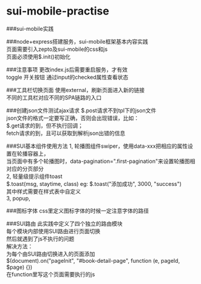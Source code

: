 # sui-mobile-practise

###sui-mobile实践

###node+express搭建服务，sui-mobile框架基本内容实践  
页面需要引入zepto及sui-mobile的css和js  
页面必须使用$.init()初始化


###注意事项
更改index.js后需要重启服务，才有效  
toggle 开关按钮 通过input的checked属性查看状态

###工具栏切换页面
使用external，刷新页面进入新的链接  
不同的工具栏对应不同的SPA链路的入口

###创建json文件测试ajax请求
$.post请求不到tpl下的json文件  
json文件的格式一定要写正确，否则会出现错误，比如：  
$.get请求的到，但不执行回调；  
fetch请求的到，且可以获取到解析json出错的信息  

###SUI基本组件使用方法
1, 轮播图组件swiper，使用data-xxx把相应的属性设置在轮播容器上，  
   当页面中有多个轮播图时，data-pagination=".first-pagination"来设置轮播图相对应的分页部分  
2, 轻量级提示组件toast  
   $.toast(msg, staytime, class) eg: $.toast("添加成功", 3000, "success")  
   其中样式需要在样式表中自定义  
3, popup,

###图标字体
css里定义图标字体的时候一定注意字体的路径

###SUI路由
此实践中定义了四个独立的路由模块  
每个模块内部使用SUI路由进行页面切换  
然后就遇到了js不执行的问题  
解决方法：  
为每个由SUI路由切换进入的页面添加  
$(document).on("pageInit", "#book-detail-page", function (e, pageId, $page) {})  
在function里写这个页面需要执行的js
